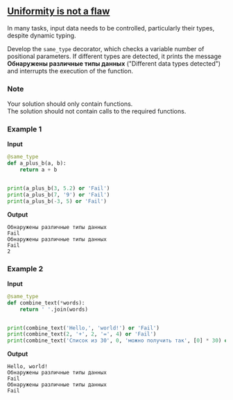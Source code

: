 ## [Uniformity is not a flaw](../../../solutions/4.3/43_g.py)

In many tasks, input data needs to be controlled, particularly their types, despite dynamic typing.

Develop the `same_type` decorator, which checks a variable number of positional parameters. If different types are detected, it prints the message __Обнаружены различные типы данных__ ("Different data types detected") and interrupts the execution of the function.

### Note

Your solution should only contain functions.\
The solution should not contain calls to the required functions.

### Example 1

__Input__
```python
@same_type
def a_plus_b(a, b):
    return a + b


print(a_plus_b(3, 5.2) or 'Fail')
print(a_plus_b(7, '9') or 'Fail')
print(a_plus_b(-3, 5) or 'Fail')
```

__Output__
```plaintext
Обнаружены различные типы данных
Fail
Обнаружены различные типы данных
Fail
2
```

### Example 2

__Input__
```python
@same_type
def combine_text(*words):
    return ' '.join(words)


print(combine_text('Hello,', 'world!') or 'Fail')
print(combine_text(2, '+', 2, '=', 4) or 'Fail')
print(combine_text('Список из 30', 0, 'можно получить так', [0] * 30) or 'Fail')
```

__Output__
```plaintext
Hello, world!
Обнаружены различные типы данных
Fail
Обнаружены различные типы данных
Fail
```